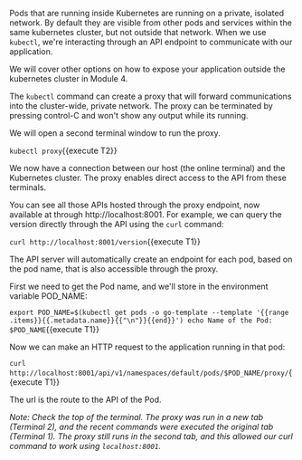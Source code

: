 Pods that are running inside Kubernetes are running on a private, isolated network.
By default they are visible from other pods and services within the same kubernetes cluster, but not outside that network.
When we use `kubectl`, we're interacting through an API endpoint to communicate with our application.

We will cover other options on how to expose your application outside the kubernetes cluster in Module 4.

The `kubectl` command can create a proxy that will forward communications into the cluster-wide, private network. The proxy can be terminated by pressing control-C and won't show any output while its running.

We will open a second terminal window to run the proxy.

`kubectl proxy`{{execute T2}}

We now have a connection between our host (the online terminal) and the Kubernetes cluster. The  proxy enables direct access to the API from these terminals.

You can see all those APIs hosted through the proxy endpoint, now available at through http://localhost:8001. For example, we can query the version directly through the API using the `curl` command:

`curl http://localhost:8001/version`{{execute T1}}

The API server will automatically create an endpoint for each pod, based on the pod name, that is also accessible through the proxy.

First we need to get the Pod name, and we'll store in the environment variable POD_NAME:

`export POD_NAME=$(kubectl get pods -o go-template --template '{{range .items}}{{.metadata.name}}{{"\n"}}{{end}}')
echo Name of the Pod: $POD_NAME`{{execute T1}}

Now we can make an HTTP request to the application running in that pod:

`curl http://localhost:8001/api/v1/namespaces/default/pods/$POD_NAME/proxy/`{{execute T1}}

The url is the route to the API of the Pod.

*Note: Check the top of the terminal. The proxy was run in a new tab (Terminal 2), and the recent commands were executed the original tab (Terminal 1). The proxy still runs in the second tab, and this allowed our curl command to work using `localhost:8001`.*
